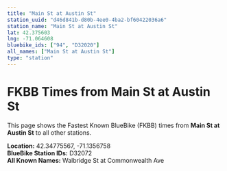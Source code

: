 ```yaml
---
title: "Main St at Austin St"
station_uuid: "d46d841b-d80b-4ee0-4ba2-bf60422036a6"
station_name: "Main St at Austin St"
lat: 42.375603
lng: -71.064608
bluebike_ids: ["94", "D32020"]
all_names: ["Main St at Austin St"]
type: "station"
---
```


# FKBB Times from Main St at Austin St

This page shows the Fastest Known BlueBike (FKBB) times from **Main St at Austin St** to all other stations.

**Location:** 42.34775567, -71.1356758  
**BlueBike Station IDs:** D32072  
**All Known Names:** Walbridge St at Commonwealth Ave

